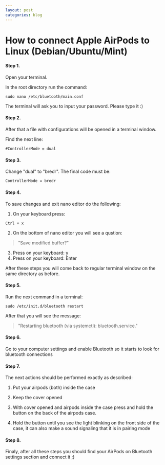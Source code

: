 ```yaml
---
layout: post
categories: blog
---
```


# How to connect Apple AirPods to Linux (Debian/Ubuntu/Mint)

#### Step 1.

Open your terminal.

In the root directory run the command:

```
sudo nano /etc/bluetooth/main.conf
```

The terminal will ask you to input your password. Please type it :)

#### Step 2.

After that a file with configurations will be opened in a terminal window.

Find the next line:

```
#ControllerMode = dual
```

#### Step 3.

Change "dual" to "bredr". The final code must be:

```
ControllerMode = bredr
```

#### Step 4.

To save changes and exit nano editor do the following:

1. On your keyboard press:

```
Ctrl + x
```

2. On the bottom of nano editor you will see a qustion:

> "Save modified buffer?"

3. Press on your keyboard: y
4. Press on your keyboard: Enter

After these steps you will come back to regular terminal window on the same directory as before.

#### Step 5.

Run the next command in a terminal:

```
sudo /etc/init.d/bluetooth restart
```

After that you will see the message:

> "Restarting bluetooth (via systemctl): bluetooth.service."

#### Step 6.

Go to your computer settings and enable Bluetooth so it starts to look for bluetooth connections

#### Step 7.

The next actions should be performed exactly as described:

1. Put your airpods (both) inside the case

2. Keep the cover opened

3. With cover opened and airpods inside the case press and hold the button on the back of the airpods case.

4. Hold the button until you see the light blinking on the front side of the case, it can also make a sound signaling that it is in pairing mode

#### Step 8.

Finaly, after all these steps you should find your AirPods on Bluetooth settings section and connect it ;)
